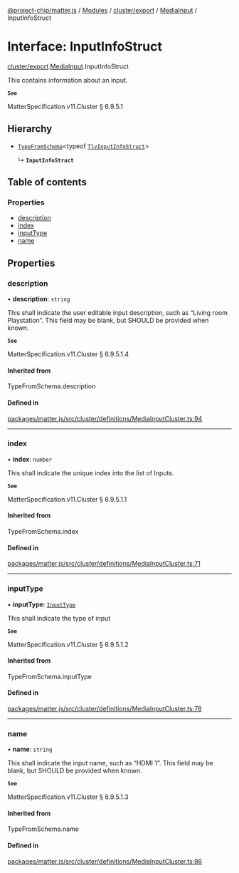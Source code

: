 [@project-chip/matter.js](../README.md) / [Modules](../modules.md) / [cluster/export](../modules/cluster_export.md) / [MediaInput](../modules/cluster_export.MediaInput.md) / InputInfoStruct

# Interface: InputInfoStruct

[cluster/export](../modules/cluster_export.md).[MediaInput](../modules/cluster_export.MediaInput.md).InputInfoStruct

This contains information about an input.

**`See`**

MatterSpecification.v11.Cluster § 6.9.5.1

## Hierarchy

- [`TypeFromSchema`](../modules/tlv_export.md#typefromschema)\<typeof [`TlvInputInfoStruct`](../modules/cluster_export.MediaInput.md#tlvinputinfostruct)\>

  ↳ **`InputInfoStruct`**

## Table of contents

### Properties

- [description](cluster_export.MediaInput.InputInfoStruct.md#description)
- [index](cluster_export.MediaInput.InputInfoStruct.md#index)
- [inputType](cluster_export.MediaInput.InputInfoStruct.md#inputtype)
- [name](cluster_export.MediaInput.InputInfoStruct.md#name)

## Properties

### description

• **description**: `string`

This shall indicate the user editable input description, such as “Living room Playstation”. This field may
be blank, but SHOULD be provided when known.

**`See`**

MatterSpecification.v11.Cluster § 6.9.5.1.4

#### Inherited from

TypeFromSchema.description

#### Defined in

[packages/matter.js/src/cluster/definitions/MediaInputCluster.ts:94](https://github.com/project-chip/matter.js/blob/558e12c94a201592c28c7bc0743705360b3e5ca6/packages/matter.js/src/cluster/definitions/MediaInputCluster.ts#L94)

___

### index

• **index**: `number`

This shall indicate the unique index into the list of Inputs.

**`See`**

MatterSpecification.v11.Cluster § 6.9.5.1.1

#### Inherited from

TypeFromSchema.index

#### Defined in

[packages/matter.js/src/cluster/definitions/MediaInputCluster.ts:71](https://github.com/project-chip/matter.js/blob/558e12c94a201592c28c7bc0743705360b3e5ca6/packages/matter.js/src/cluster/definitions/MediaInputCluster.ts#L71)

___

### inputType

• **inputType**: [`InputType`](../enums/cluster_export.MediaInput.InputType.md)

This shall indicate the type of input

**`See`**

MatterSpecification.v11.Cluster § 6.9.5.1.2

#### Inherited from

TypeFromSchema.inputType

#### Defined in

[packages/matter.js/src/cluster/definitions/MediaInputCluster.ts:78](https://github.com/project-chip/matter.js/blob/558e12c94a201592c28c7bc0743705360b3e5ca6/packages/matter.js/src/cluster/definitions/MediaInputCluster.ts#L78)

___

### name

• **name**: `string`

This shall indicate the input name, such as “HDMI 1”. This field may be blank, but SHOULD be provided when
known.

**`See`**

MatterSpecification.v11.Cluster § 6.9.5.1.3

#### Inherited from

TypeFromSchema.name

#### Defined in

[packages/matter.js/src/cluster/definitions/MediaInputCluster.ts:86](https://github.com/project-chip/matter.js/blob/558e12c94a201592c28c7bc0743705360b3e5ca6/packages/matter.js/src/cluster/definitions/MediaInputCluster.ts#L86)
